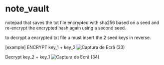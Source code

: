 # note_vault
notepad that saves the txt file encrypted with sha256 based on a seed and re-encrypt the encrypted hash again using a second seed.

to decrypt a encrypted txt file u must insert the 2 seed keys in reverse.

[example]
ENCRYPT
key_1 + key_2
![Captura de Ecrã (33)](https://user-images.githubusercontent.com/61246703/233813815-ff77aea2-1001-473b-932f-e182c71417c8.png)

Decrypt
key_2 + key_1
![Captura de Ecrã (34)](https://user-images.githubusercontent.com/61246703/233813824-6d64ea4c-8a1c-4a7b-a1ed-74b2ea8ef307.png)
